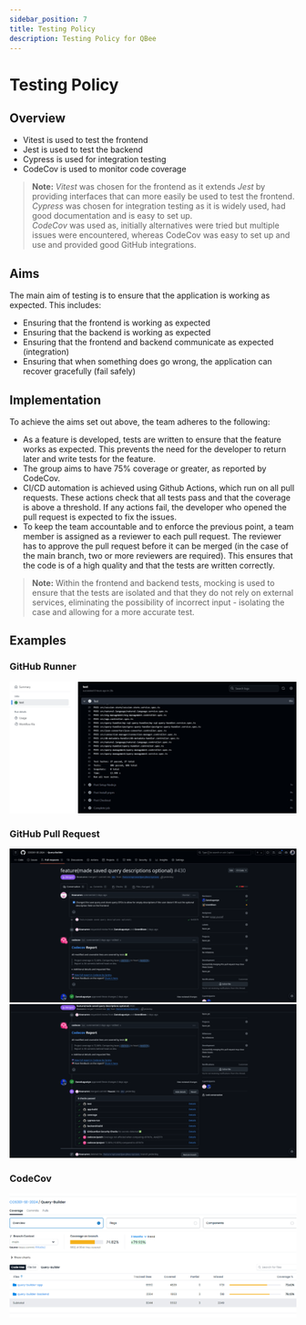 ```yaml
---
sidebar_position: 7
title: Testing Policy
description: Testing Policy for QBee
---
```


# Testing Policy

## Overview
- Vitest is used to test the frontend
- Jest is used to test the backend
- Cypress is used for integration testing
- CodeCov is used to monitor code coverage

>**Note:** *Vitest* was chosen for the frontend as it extends *Jest* by providing interfaces that can more easily be used to test the frontend.  
*Cypress* was chosen for integration testing as it is widely used, had good documentation and is easy to set up.  
*CodeCov* was used as, initially alternatives were tried but multiple issues were encountered, whereas CodeCov was easy to set up and use and provided good GitHub integrations.

## Aims
The main aim of testing is to ensure that the application is working as expected. This includes:
- Ensuring that the frontend is working as expected
- Ensuring that the backend is working as expected
- Ensuring that the frontend and backend communicate as expected (integration)
- Ensuring that when something does go wrong, the application can recover gracefully (fail safely)

## Implementation
To achieve the aims set out above, the team adheres to the following:
- As a feature is developed, tests are written to ensure that the feature works as expected. This prevents the need for the developer to return later and write tests for the feature.
- The group aims to have 75% coverage or greater, as reported by CodeCov.
- CI/CD automation is achieved using Github Actions, which run on all pull requests. These actions check that all tests pass and that the coverage is above a threshold. If any actions fail, the developer who opened the pull request is expected to fix the issues.
- To keep the team accountable and to enforce the previous point, a team member is assigned as a reviewer to each pull request. The reviewer has to approve the pull request before it can be merged (in the case of the main branch, two or more reviewers are required). This ensures that the code is of a high quality and that the tests are written correctly.

>**Note:** Within the frontend and backend tests, mocking is used to ensure that the tests are isolated and that they do not rely on external services, eliminating the possibility of incorrect input - isolating the case and allowing for a more accurate test.

## Examples
### GitHub Runner
![GitHub Runner](./../../static//img/GithubActions.png)

### GitHub Pull Request
![GitHub Pull Request 1](./../../static/img/GithubPullReq1.png)
![GitHub Pull Request 2](./../../static/img/GithubPullReq2.png)

### CodeCov
![CodeCov](./../../static/img/CodeCov.png)